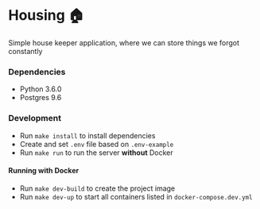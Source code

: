 # Housing :house:
Simple house keeper application, where we can store things we forgot constantly

### Dependencies
* Python 3.6.0
* Postgres 9.6

### Development
* Run `make install` to install dependencies
* Create and set `.env` file based on `.env-example`
* Run `make run` to run the server **without** Docker

#### Running with Docker
* Run `make dev-build` to create the project image
* Run `make dev-up` to start all containers listed in `docker-compose.dev.yml`
